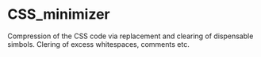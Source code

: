 # CSS_minimizer
Сompression of the CSS code via replacement and clearing of dispensable simbols.
Clering of excess whitespaces, comments etc.
